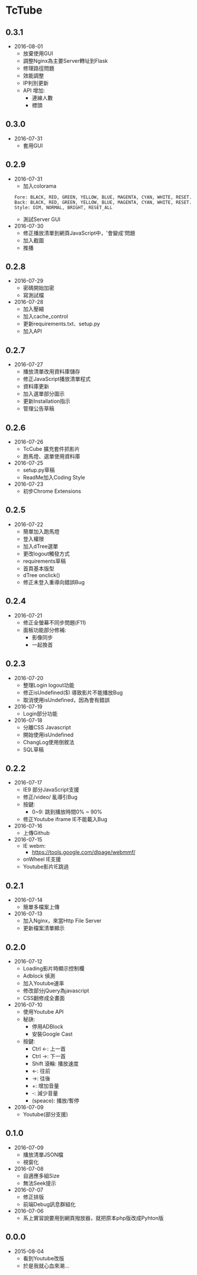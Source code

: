 # TcTube
## 0.3.1
* 2016-08-01
    - 放棄使用GUI
    - 調整Nginx為主要Server轉址到Flask
    - 修理路徑問題
    - 效能調整
    - IP判別更新
    - API 增加:
        + 連線人數
        + 標頭

## 0.3.0
* 2016-07-31
    - 套用GUI

## 0.2.9
* 2016-07-31
    - 加入colorama
    ```
    Fore: BLACK, RED, GREEN, YELLOW, BLUE, MAGENTA, CYAN, WHITE, RESET.
    Back: BLACK, RED, GREEN, YELLOW, BLUE, MAGENTA, CYAN, WHITE, RESET.
    Style: DIM, NORMAL, BRIGHT, RESET_ALL
    ```
    - 測試Server GUI
* 2016-07-30
    - 修正播放清單到網頁JavaScript中，'會變成&#39;問題
    - 加入截圖
    - 推播

## 0.2.8
* 2016-07-29
    - 密碼開始加密
    - 寫測試檔
* 2016-07-28
    - 加入壓縮
    - 加入cache_control
    - 更新requirements.txt、setup.py
    - 加入API

## 0.2.7
* 2016-07-27
    - 播放清單改用資料庫儲存
    - 修正JavaScript播放清單程式
    - 資料庫更新
    - 加入選單部分圖示
    - 更新Installation指示
    - 管理公告草稿

## 0.2.6
* 2016-07-26
    - TcCube 擴充套件抓影片
    - 跑馬燈、選單使用資料庫
* 2016-07-25
    - setup.py草稿
    - ReadMe加入Coding Style
* 2016-07-23
    - 初步Chrome Extensions

## 0.2.5
* 2016-07-22
    - 簡單加入跑馬燈
    - 登入權限
    - 加入dTree選單
    - 更改logout觸發方式
    - requirements草稿
    - 首頁基本版型
    - dTree onclick()
    - 修正未登入重導向錯誤Bug

## 0.2.4
* 2016-07-21
    - 修正全螢幕不同步問題(F11)
    - 面板功能部分修補:
        + 影像同步
        + 一起換首

## 0.2.3
* 2016-07-20
    - 整理Login logout功能
    - 修正isUndefined($) 導致影片不能播放Bug
    - 取消使用isUndefined，因為會有錯誤
* 2016-07-19
    - Login部分功能
* 2016-07-18
    - 分離CSS Javascript
    - 開始使用isUndefined
    - ChangLog使用倒敘法
    - SQL草稿

## 0.2.2
* 2016-07-17
    - IE9 部分JavaScript支援
    - 修正/video/<int> 亂導引Bug
    - 按鍵:
        * 0~9: 跳到播放時間0% ~ 90%
    - 修正Youtube iframe IE不能載入Bug
* 2016-07-16
    - 上傳Github
* 2016-07-15
    - IE webm:
        * https://tools.google.com/dlpage/webmmf/
    - onWheel IE支援
    - Youtube影片IE跳過

## 0.2.1
* 2016-07-14
    - 簡單多檔案上傳
* 2016-07-13
    - 加入Nginx，來當Http File Server
    - 更新檔案清單顯示

## 0.2.0
* 2016-07-12
    - Loading影片時顯示控制欄
    - Adblock 偵測
    - 加入Youtube速率
    - 修改部分jQuery為javascript
    - CSS翻修成全畫面
* 2016-07-10
    - 使用Youtube API
    - 秘訣:
        * 停用ADBlock
        * 安裝Google Cast
    - 按鍵:
        * Ctrl ←: 上一首
        * Ctrl →: 下一首
        * Shift 滾輪: 播放速度
        * ←: 往前
        * →: 往後
        * +: 增加音量
        * -: 減少音量
        * (speace): 播放/暫停
* 2016-07-09
    - Youtube(部分支援)

## 0.1.0
* 2016-07-09
    - 播放清單JSON檔
    - 視窗化
* 2016-07-08
    - 自適應多組Size
    - 無法Seek提示
* 2016-07-07
    - 修正排版
    - 前端Debug訊息群組化
* 2016-07-06
    - 系上實習說要用到網頁撥放器，就把原本php版改成Pyhton版

## 0.0.0
* 2015-08-04
    - 看到Youtube改版
    - 於是我就心血來潮...